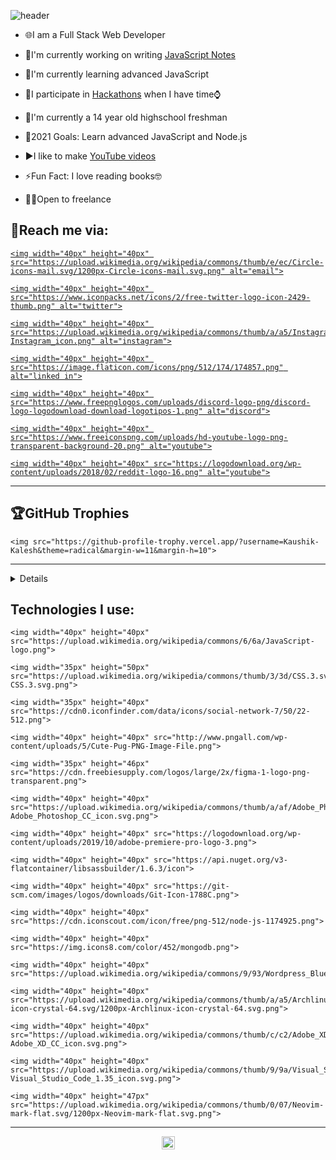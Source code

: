 ![header](https://capsule-render.vercel.app/api?type=waving&color=gradient&height=400&section=header&text=Hey%20there👋!%20I%20am%20Hargun😎&fontSize=57&reversal=true&desc=I%20am%20a%20passionate%20programmer%20and%20a%20student&animation=fadeIn&descSize=26&descAlignY=62&section=header)

<!-- ## I'm a passionate programmer and a student -->

- 🌐I am a Full Stack Web Developer

- 📝I'm currently working on writing [JavaScript Notes](https://github.com/hamiecod/JavaScript-Notes)

- 🌱I'm currently learning advanced JavaScript

- 🤝I participate in [Hackathons](https://devpost.to/hamiecod) when I have time⌚

- 🏫I'm currently a 14 year old highschool freshman

- 🥅2021 Goals: Learn advanced JavaScript and Node.js

- ▶I like to make [YouTube videos](https://www.youtube.com/channel/UCzWNO-tOdLdPECcy1OUU91Q)

- ⚡Fun Fact: I love reading books🤓

- 👨‍💻Open to freelance

## 📧Reach me via:

<a style="margin:0px 2px;" href="mailto:hargunbeersingh@gmail.com">

    <img width="40px" height="40px" src="https://upload.wikimedia.org/wikipedia/commons/thumb/e/ec/Circle-icons-mail.svg/1200px-Circle-icons-mail.svg.png" alt="email">

</a>

<a style="margin:0px 2px;" href="https://twitter.com/hargunbeer">

    <img width="40px" height="40px" src="https://www.iconpacks.net/icons/2/free-twitter-logo-icon-2429-thumb.png" alt="twitter">

</a>

<a style="margin:0px 2px;" href="https://instagram.com/simplesttech">

    <img width="40px" height="40px" src="https://upload.wikimedia.org/wikipedia/commons/thumb/a/a5/Instagram_icon.png/1024px-Instagram_icon.png" alt="instagram">

</a>

<a style="margin:0px 2px;" href="https://www.linkedin.com/in/hargunbeer-singh-8735bb20a/">

    <img width="40px" height="40px" src="https://image.flaticon.com/icons/png/512/174/174857.png" alt="linked in">

</a>

<a style="margin:0px 2px;" href="https://discordapp.com/users/814723506909741097/">

    <img width="40px" height="40px" src="https://www.freepnglogos.com/uploads/discord-logo-png/discord-logo-logodownload-download-logotipos-1.png" alt="discord">

</a>

<a style="margin:0px 2px;" href="https://www.youtube.com/channel/UCzWNO-tOdLdPECcy1OUU91Q">

    <img width="40px" height="40px" src="https://www.freeiconspng.com/uploads/hd-youtube-logo-png-transparent-background-20.png" alt="youtube">

</a>

<a style="margin:0px 2px;" href="https://reddit.com/user/hamiecod">

    <img width="40px" height="40px" src="https://logodownload.org/wp-content/uploads/2018/02/reddit-logo-16.png" alt="youtube">

</a>

<hr>

## 🏆GitHub Trophies

<p align="center">

    <img src="https://github-profile-trophy.vercel.app/?username=Kaushik-Kalesh&theme=radical&margin-w=11&margin-h=10">

</p>

<hr>

<details>

    <summary><h2 style="display:inline;">📈Coding Statistics</h2></summary>

    <p align="center">

    <img style="margin-top: 10px" src="https://github-profile-summary-cards.vercel.app/api/cards/profile-details?username=hamiecod&theme=solarized_dark"><br>

    <img style="margin-top: 10px" src="https://github-readme-stats.vercel.app/api/top-langs/?username=hamiecod&theme=radical"><br>

    <img style="border-radius:10px" width="600px" height="600px" style="margin-top: 10px" src="https://wakatime.com/share/@hamiecod/a84d501c-948a-4bf7-a110-a062de023364.svg"><br>

    <img style="margin-top: 10px" src="https://github-readme-stats.vercel.app/api/wakatime?username=hamiecod&layout=compact&theme=radical"><br>

    </p>

</details>

## Technologies I use:

<p style="margin-left: 12px;">

    <img width="40px" height="40px" src="https://upload.wikimedia.org/wikipedia/commons/6/6a/JavaScript-logo.png">

    <img width="35px" height="50px" src="https://upload.wikimedia.org/wikipedia/commons/thumb/3/3d/CSS.3.svg/1200px-CSS.3.svg.png">

    <img width="35px" height="40px" src="https://cdn0.iconfinder.com/data/icons/social-network-7/50/22-512.png">

    <img width="40px" height="40px" src="http://www.pngall.com/wp-content/uploads/5/Cute-Pug-PNG-Image-File.png">

    <img width="35px" height="46px" src="https://cdn.freebiesupply.com/logos/large/2x/figma-1-logo-png-transparent.png">

    <img width="40px" height="40px" src="https://upload.wikimedia.org/wikipedia/commons/thumb/a/af/Adobe_Photoshop_CC_icon.svg/1200px-Adobe_Photoshop_CC_icon.svg.png">

    <img width="40px" height="40px" src="https://logodownload.org/wp-content/uploads/2019/10/adobe-premiere-pro-logo-3.png">

    <img width="40px" height="40px" src="https://api.nuget.org/v3-flatcontainer/libsassbuilder/1.6.3/icon">

    <img width="40px" height="40px" src="https://git-scm.com/images/logos/downloads/Git-Icon-1788C.png">

    <img width="40px" height="40px" src="https://cdn.iconscout.com/icon/free/png-512/node-js-1174925.png">

    <img width="40px" height="40px" src="https://img.icons8.com/color/452/mongodb.png">

    <img width="40px" height="40px" src="https://upload.wikimedia.org/wikipedia/commons/9/93/Wordpress_Blue_logo.png">

    <img width="40px" height="40px" src="https://upload.wikimedia.org/wikipedia/commons/thumb/a/a5/Archlinux-icon-crystal-64.svg/1200px-Archlinux-icon-crystal-64.svg.png">

    <img width="40px" height="40px" src="https://upload.wikimedia.org/wikipedia/commons/thumb/c/c2/Adobe_XD_CC_icon.svg/1200px-Adobe_XD_CC_icon.svg.png">

    <img width="40px" height="40px" src="https://upload.wikimedia.org/wikipedia/commons/thumb/9/9a/Visual_Studio_Code_1.35_icon.svg/2048px-Visual_Studio_Code_1.35_icon.svg.png">

    <img width="40px" height="47px" src="https://upload.wikimedia.org/wikipedia/commons/thumb/0/07/Neovim-mark-flat.svg/1200px-Neovim-mark-flat.svg.png">

</p>

<hr>

<p align="center">

<img height="21px" src="https://komarev.com/ghpvc/?username=hamiecod&color=blueviolet&style=plastic">

</p>
